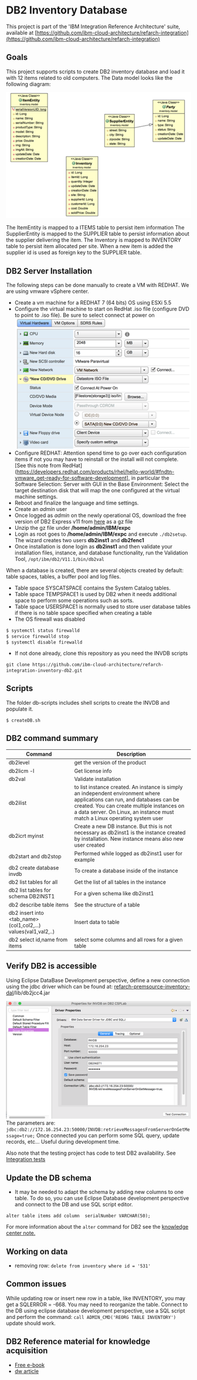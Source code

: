 # DB2 Inventory Database
This project is part of the 'IBM Integration Reference Architecture' suite, available at [https://github.com/ibm-cloud-architecture/refarch-integration](https://github.com/ibm-cloud-architecture/refarch-integration)

## Goals
This project supports scripts to create DB2 inventory database and load it with 12 items related to old computers. The Data model looks like the following diagram:

![](docs/inventory-model.png)

The ItemEntity is mapped to a ITEMS table to persist item information
The SupplierEntity is mapped to the SUPPLIER table to persist information about the supplier delivering the item.
The Inventory is mapped to INVENTORY table to persist item allocated per site. When a new item is added the supplier id is used as foreign key to the SUPPLIER table.

## DB2 Server Installation
The following steps can be done manually to create a VM with REDHAT. We are using vmware vSphere center.
* Create a vm machine for a REDHAT 7 (64 bits) OS using ESXi 5.5  
* Configure the virtual machine to start on RedHat .iso file (configure DVD to point to .iso file). Be sure to select connect at power on  
![](docs/cd-drive.png)
* Configure REDHAT: Attention spend time to go over each configuration items if not you may have to reinstall or the install will not complete.
[See this note from RedHat](https://developers.redhat.com/products/rhel/hello-world/#fndtn-vmware_get-ready-for-software-development], in particular the Software Selection: Server with GUI in the Base Environment: Select the target destination disk that will map the one configured at the virtual machine settings.
* Reboot and finalize the language and time settings.
* Create an *admin* user
* Once logged as *admin* on the newly operational OS, download the free version of DB2 Express v11 from [here](https://www-01.ibm.com/marketing/iwm/iwm/web/pick.do?source=swg-db2expressc) as a gz file
* Unzip the gz file under **/home/admin/IBM/expc**
* Login as root goes to **/home/admin/IBM/expc** and execute `./db2setup`. The wizard creates two users **db2inst1** and **db2fenc1**
* Once installation is done login as **db2inst1** and then validate your installation files, instance, and database functionality, run the Validation Tool, `/opt/ibm/db2/V11.1/bin/db2val`

When a database is created, there are several objects created by default: table spaces, tables, a buffer pool and log files.
 * Table space SYSCATSPACE contains the System Catalog tables.
 * Table space TEMPSPACE1 is used by DB2 when it needs additional space to perform some operations such as sorts.
 * Table space USERSPACE1 is normally used to store user database tables if there is no table space specified when creating a table
* The OS firewall was disabled
 ```
 $ systemctl status firewalld
 $ service firewalld stop
 $ systemctl disable firewalld
 ```
* If not done already, clone this repository as you need the INVDB scripts
```
git clone https://github.com/ibm-cloud-architecture/refarch-integration-inventory-db2.git
```
## Scripts
The folder db-scripts includes shell scripts to create the INVDB and populate it.
```
$ createDB.sh
```

## DB2 command summary

|Command|Description|
|-------|---------|
|db2level|get the version of the product|
|db2licm -l|Get license info |
|db2val|Validate installation|
|db2ilist|to list instance created.  An instance is simply an independent environment where applications can run, and databases can be created. You can create multiple instances on a data server.  On Linux, an instance must match a Linux operating system user|
|db2icrt myinst|Create a new DB instance. But this is not necessary as db2inst1 is the instance created by installation. New instance means also new user created|
|db2start and db2stop|Performed while logged as db2inst1 user for example|
|db2 create database invdb|To create a database inside of the instance|
|db2 list tables for all|Get the list of all tables in the instance|
|db2 list tables for schema DB2INST1|For a given schema like db2inst1|
|db2 describe table items|See the structure of a table|
|db2 insert into <tab_name>(col1,col2,...)  values(val1,val2,..)|Insert data to table|
|db2 select id,name from items | select some columns and all rows for a given table|

## Verify DB2 is accessible
Using Eclipse DataBase Development perspective, define a new connection using the jdbc driver which can be found at: [refarch-premsource-inventory-dal](https://github.com/ibm-cloud-architecture/refarch-integration-inventory-dal)/lib/db2jcc4.jar  

![Eclipse DB Connection](docs/db2-cx-eclipse.png)
The parameters are:
`jdbc:db2://172.16.254.23:50000/INVDB:retrieveMessagesFromServerOnGetMessage=true;`
Once connected you can perform some SQL query, update records, etc... Useful during development time.

Also note that the testing project has code to test DB2 availability. See [Integration tests](https://github.com/ibm-cloud-architecture/refarch-integration-tests)

## Update the DB schema
* It may be needed to adapt the schema by adding new columns to one table. To do so, you can use Eclipse Database development perspective and connect to the DB and use SQL script editor.
```
alter table items add column  serialNumber VARCHAR(50);
```
For more information about the `alter` command for DB2 see the [knowledge center note.](https://www.ibm.com/support/knowledgecenter/en/SSEPEK_11.0.0/sqlref/src/tpc/db2z_sql_altertable.html)

## Working on data
* removing row:
`delete from inventory where id = '531'`

## Common issues
While updating row or insert new row in a table, like INVENTORY, you may get a SQLERROR = -668.  You may need to reorganize the table. Connect to the DB using eclipse database development perspective, use a SQL script and perform the command:
`call ADMIN_CMD('REORG TABLE INVENTORY')`
update should work.

## DB2 Reference material for knowledge acquisition
* [Free e-book](http://publib.boulder.ibm.com/epubs/pdf/dsncrn01.pdf)
* [dw article](https://www.ibm.com/developerworks/data/newto/db2luw-getstarted.html)

